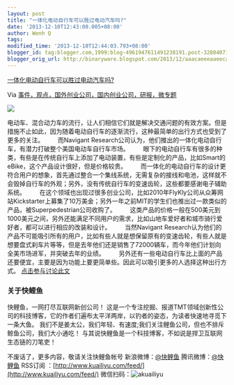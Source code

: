 ```yaml
---
layout: post
title: "一体化电动自行车可以胜过电动汽车吗?"  
date: '2013-12-10T12:43:00.005+08:00'
author: Wenh Q
tags:
modified_time: '2013-12-10T12:44:03.793+08:00'
blogger_id: tag:blogger.com,1999:blog-4961947611491238191.post-3280407136888701975
blogger_orig_url: http://binaryware.blogspot.com/2013/12/aaacaeeeaaeecaea.html
---
```


[一体化电动自行车可以胜过电动汽车吗?](http://www.kuailiyu.com/article/6501.html)

Via
[事件，观点，国外创业公司，国内创业公司，研报，微专题](http://www.kuailiyu.com/)

![](http://www.kuailiyu.com/uploadfile/2013/1209/20131209112058702.jpg)

电动车、混合动力车的流行，让人们相信它们就是解决交通问题的有效方案。但是措施不止如此，因为随着电动自行车的逐渐流行，这种最简单的出行方式也受到了更多的关注。
　　而Navigant
Research公司认为，他们推出的一体化电动自行车，有潜力打破整个美国电动车自行车市场。
　　眼下的电动自行车有很多的种类，有些是在传统自行车上添加了电动装置，有些是定制化的产品，比如Smart的eBike，这个产品设计很好，但是价格较贵。
　　而一体化的电动自行车的设计更符合用户的想象，首先通过整合一个集线系统，无需复杂的接线和电池，这样就不会毁掉自行车的外观；另外，没有传统自行车的变速齿轮，这些都要感谢电子辅助系统。
　　在这个领域也出现过很多创业公司，比如2010年FlyKly公司从众筹网站Kickstarter上募集了10万美金；另外一年之前MIT的学生们也推出过一款类似的产品，被Superpedestrian公司收购了。
　　这类产品的价格一般在500美元到1000美元之间，另外还能满足不同用户的需求，比如山地车爱好者和城市骑行爱好者，都可以进行相应的改装和设计。
　　当然Navigant
Research认为他们的产品不可能吸引所有的用户，比如有些人就是想保留原有的变速齿轮，有些人就是想要盘式刹车片等等，但是去年他们还是销售了72000辆车，而今年他们计划向全美市场进军，并突破去年的业绩。
　　另外还有一些电动自行车比上面的产品还要便宜，主要是因为功能上要更简单些。因此可以吸引更多的人选择这种出行方式。
[点击参与讨论此文](http://www.kuailiyu.com/article/6501.html?utm_source=articletail&utm_medium=RSS#comments)

### **关于快鲤鱼**

快鲤鱼，一网打尽互联网新创公司！
这是一个专注挖掘、报道TMT领域创新性公司的科技博客，它的作者们遍布太平洋两岸，以钓者的姿态，为读者快速地寻觅下一条大鱼。
我们不是姜太公，我们年轻、有速度;我们关注鲤鱼公司，但也不排斥鲸鱼公司，我们大小通吃！
与其说快鲤鱼是一个科技博客，不如说是捍卫互联网生态链的刀笔吏！

不废话了，更多内容，敬请关注快鲤鱼帐号
新浪微博：[@快鲤鱼](http://weibo.com/p/1002062696344613/mblog)
腾讯微博：[@快鲤鱼](http://t.qq.com/kuailiyucyzone)
RSS订阅
：[http://www.kuailiyu.com/feed/](http://www.kuailiyu.com/feed/)
微信扫码：![akuailiyu](http://tpl6.kuailiyu.com/templates/white/images/weixin.jpg)
